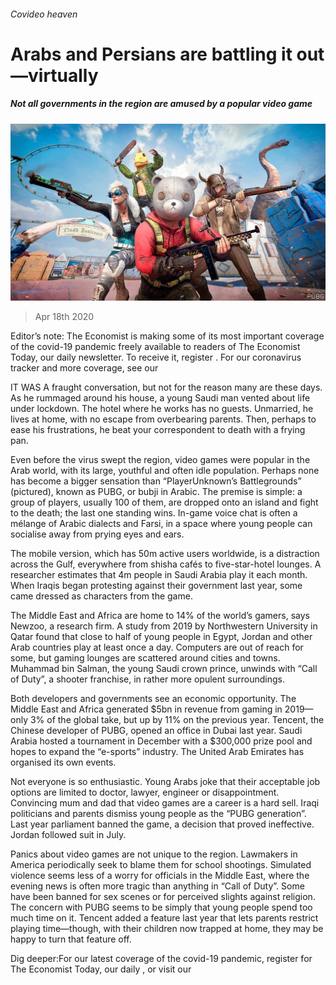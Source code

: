 ###### Covideo heaven

# Arabs and Persians are battling it out—virtually 

##### Not all governments in the region are amused by a popular video game 

![image](images/20200418_MAP001_0.jpg) 

> Apr 18th 2020 

Editor’s note: The Economist is making some of its most important coverage of the covid-19 pandemic freely available to readers of The Economist Today, our daily newsletter. To receive it, register . For our coronavirus tracker and more coverage, see our 

IT WAS A fraught conversation, but not for the reason many are these days. As he rummaged around his house, a young Saudi man vented about life under lockdown. The hotel where he works has no guests. Unmarried, he lives at home, with no escape from overbearing parents. Then, perhaps to ease his frustrations, he beat your correspondent to death with a frying pan.

Even before the virus swept the region, video games were popular in the Arab world, with its large, youthful and often idle population. Perhaps none has become a bigger sensation than “PlayerUnknown’s Battlegrounds” (pictured), known as PUBG, or bubji in Arabic. The premise is simple: a group of players, usually 100 of them, are dropped onto an island and fight to the death; the last one standing wins. In-game voice chat is often a mélange of Arabic dialects and Farsi, in a space where young people can socialise away from prying eyes and ears.


The mobile version, which has 50m active users worldwide, is a distraction across the Gulf, everywhere from shisha cafés to five-star-hotel lounges. A researcher estimates that 4m people in Saudi Arabia play it each month. When Iraqis began protesting against their government last year, some came dressed as characters from the game.

The Middle East and Africa are home to 14% of the world’s gamers, says Newzoo, a research firm. A study from 2019 by Northwestern University in Qatar found that close to half of young people in Egypt, Jordan and other Arab countries play at least once a day. Computers are out of reach for some, but gaming lounges are scattered around cities and towns. Muhammad bin Salman, the young Saudi crown prince, unwinds with “Call of Duty”, a shooter franchise, in rather more opulent surroundings.

Both developers and governments see an economic opportunity. The Middle East and Africa generated $5bn in revenue from gaming in 2019—only 3% of the global take, but up by 11% on the previous year. Tencent, the Chinese developer of PUBG, opened an office in Dubai last year. Saudi Arabia hosted a tournament in December with a $300,000 prize pool and hopes to expand the “e-sports” industry. The United Arab Emirates has organised its own events.

Not everyone is so enthusiastic. Young Arabs joke that their acceptable job options are limited to doctor, lawyer, engineer or disappointment. Convincing mum and dad that video games are a career is a hard sell. Iraqi politicians and parents dismiss young people as the “PUBG generation”. Last year parliament banned the game, a decision that proved ineffective. Jordan followed suit in July.

Panics about video games are not unique to the region. Lawmakers in America periodically seek to blame them for school shootings. Simulated violence seems less of a worry for officials in the Middle East, where the evening news is often more tragic than anything in “Call of Duty”. Some have been banned for sex scenes or for perceived slights against religion. The concern with PUBG seems to be simply that young people spend too much time on it. Tencent added a feature last year that lets parents restrict playing time—though, with their children now trapped at home, they may be happy to turn that feature off.

Dig deeper:For our latest coverage of the covid-19 pandemic, register for The Economist Today, our daily , or visit our 

